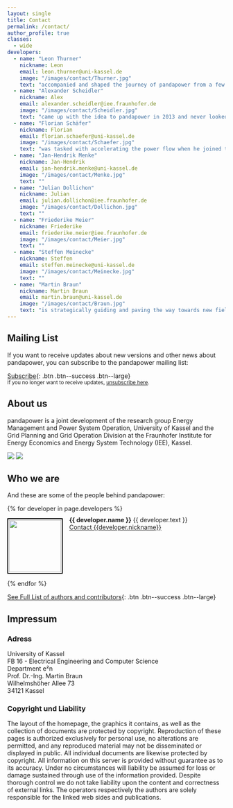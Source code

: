 ```yaml
---
layout: single
title: Contact
permalink: /contact/
author_profile: true
classes:
  - wide
developers:
  - name: "Leon Thurner"
    nickname: Leon
    email: leon.thurner@uni-kassel.de
    image: "/images/contact/Thurner.jpg"
    text: "accompanied and shaped the journey of pandapower from a few scripts in a folder to the fully fledged open source power system analysis tool it is today."
  - name: "Alexander Scheidler"
    nickname: Alex
    email: alexander.scheidler@iee.fraunhofer.de
    image: "/images/contact/Scheidler.jpg"
    text: "came up with the idea to pandapower in 2013 and never looked back. Has been coordinating and shaping the development of pandapower ever since."
  - name: "Florian Schäfer"
    nickname: Florian
    email: florian.schaefer@uni-kassel.de
    image: "/images/contact/Schaefer.jpg"
    text: "was tasked with accelerating the power flow when he joined the team in 2016 and used the power of numba to make pandapower one of the fastest power flow solvers out there."
  - name: "Jan-Hendrik Menke"
    nickname: Jan-Hendrik
    email: jan-hendrik.menke@uni-kassel.de
    image: "/images/contact/Menke.jpg"
    text: ""
  - name: "Julian Dollichon"
    nickname: Julian
    email: julian.dollichon@iee.fraunhofer.de
    image: "/images/contact/Dollichon.jpg"
    text: ""
  - name: "Friederike Meier"
    nickname: Friederike
    email: friederike.meier@iee.fraunhofer.de
    image: "/images/contact/Meier.jpg"
    text: ""
  - name: "Steffen Meinecke"
    nickname: Steffen
    email: steffen.meinecke@uni-kassel.de
    image: "/images/contact/Meinecke.jpg"
    text: ""    
  - name: "Martin Braun"
    nickname: Martin Braun
    email: martin.braun@uni-kassel.de
    image: "/images/contact/Braun.jpg"
    text: "is strategically guiding and paving the way towards new fields of application."    
---
```

<p></p>

## Mailing List <a name="list"></a>
If you want to receive updates about new versions and other news about pandapower, you can subscribe to the pandapower mailing list:

[<i class='fas fa-envelope'></i> Subscribe](mailto:sympa@fraunhofer.de?subject=subscribe%20pandapower){: .btn .btn--success .btn--large}<br>
<small>If you no longer want to receive updates, <a href="mailto:sympa@fraunhofer.de?subject=unsubscribe%20pandapower">unsubscribe here</a>.</small>

## About us

pandapower is a joint development of the research group Energy Management and Power System Operation, University of Kassel and the Grid Planning and Grid Operation Division at the Fraunhofer Institute for Energy Economics and Energy System Technology (IEE), Kassel.

[<img src="https://www.uni-kassel.de/eecs/fileadmin/datas/fb16/Fachgebiete/energiemanagement/e2n.png">](https://www.uni-kassel.de/eecs/en/fachgebiete/e2n/home.html)
[<img src="https://www.uni-kassel.de/eecs/fileadmin/datas/fb16/Fachgebiete/energiemanagement/iee.png">](https://www.iee.fraunhofer.de/en.html)
 

## Who we are

And these are some of the people behind pandapower:

<div class="authors">
  {% for developer in page.developers %}
    <p>
    <img style="padding:2px 2px 2px 2px; border:2px solid black; margin-right: 15px" src="{{ developer.image | relative_url }}" width="120" align="left"/> 
    <span style="margin-top: -5px; display:inline-block; max-width:500px;">
        <b>{{ developer.name }}</b> {{ developer.text }} <br>
        <a href="mailto:{{developer.email}}">Contact {{developer.nickname}}</a> 
    </span>
    <BR CLEAR="left"/> 
    </p>
  {% endfor %}
</div>

[See Full List of authors and contributors](http://pandapower.readthedocs.io/en/stable/about/authors.html){: .btn .btn--success .btn--large}

## Impressum

### Adress

University of Kassel<br>
FB 16 - Electrical Engineering and Computer Science<br>
Department e²n<br>
Prof. Dr.-Ing. Martin Braun<br>
Wilhelmshöher Allee 73<br>
34121 Kassel 

### Copyright und Liability 

The layout of the homepage, the graphics it contains, as well as the collection of documents are protected by copyright. Reproduction of these pages is authorized exclusively for personal use, no alterations are permitted, and any reproduced material may not be disseminated or displayed in public. All individual documents are likewise protected by copyright. All information on this server is provided without guarantee as to its accuracy. Under no circumstances will liability be assumed for loss or damage sustained through use of the information provided. Despite thorough control we do not take liability upon the content and correctness of external links. The operators respectively the authors are solely responsible for the linked web sides and publications. 

